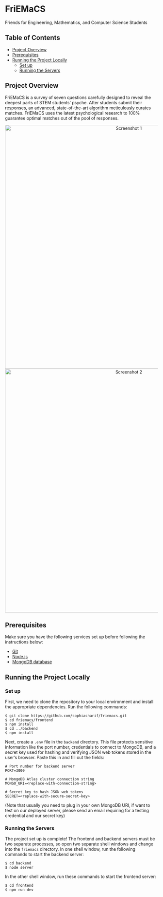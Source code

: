 # FriEMaCS
Friends for Engineering, Mathematics, and Computer Science Students

## Table of Contents
- [Project Overview](#project-overview)
- [Prerequisites](#prerequisites)
- [Running the Project Locally](#running-the-project-locally)
  - [Set up](#set-up)
  - [Running the Servers](#running-the-servers)

## Project Overview
FriEMaCS is a survey of seven questions carefully designed to reveal the deepest parts of STEM students’ psyche. After students submit their responses, an advanced, state-of-the-art algorithm meticulously curates matches. FriEMaCS uses the latest psychological research to 100% guarantee optimal matches out of the pool of responses.

<div align="center">
  <img src="https://github.com/sophiasharif/friemacs/assets/57047003/314a6cb5-f4c8-4f4b-b887-663aba394111" alt="Screenshot 1" width="800">
</div>

<div align="center">
  <img src="https://github.com/sophiasharif/friemacs/assets/57047003/9baf0baa-a0c4-4242-9cab-c8c710b1592d" alt="Screenshot 2" width="800">
</div>

## Prerequisites
Make sure you have the following services set up before following the instructions below:
* [Git](https://git-scm.com/)
* [Node.js](https://nodejs.org/en)
* [MongoDB database](https://www.mongodb.com/atlas/database)

## Running the Project Locally
### Set up
First, we need to clone the repository to your local environment and install the appropriate dependencies. Run the following commands:
```
$ git clone https://github.com/sophiasharif/friemacs.git
$ cd friemacs/frontend
$ npm install
$ cd ../backend
$ npm install
```
Next, create  a `.env` file in the `backend` directory.  This file protects sensitive information like the port number, credentials to connect to MongoDB, and a secret key used for hashing and verifying JSON web tokens stored in the user’s browser. Paste this in and fill out the fields:
```
# Port number for backend server
PORT=3000

# MongoDB Atlas cluster connection string
MONGO_URI=<replace-with-connection-string>

# Secret key to hash JSON web tokens
SECRET=<replace-with-secure-secret-key>
```
(Note that usually you need to plug in your own MongoDB URI, if want to test on our deployed server, please send an email requiring for a testing credential and our secret key)

### Running the Servers
The project set up is complete! The frontend and backend servers must be two separate processes, so open two separate shell windows and change into the `friemacs` directory. 
In one shell window, run the following commands to start the backend server:
```
$ cd backend
$ node server
```
In the other shell window, run these commands to start the frontend server:
```
$ cd frontend
$ npm run dev
```

